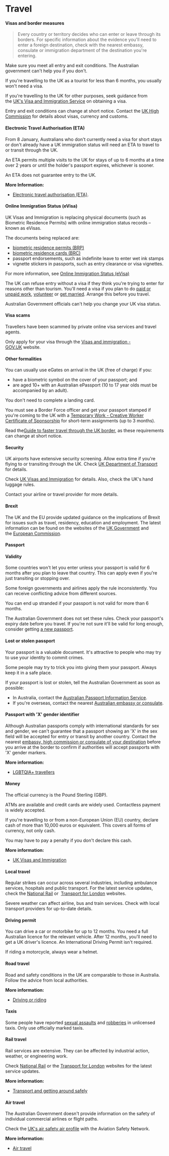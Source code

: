 # Travel

#### Visas and border measures

> Every country or territory decides who can enter or leave through its borders. For specific information about the evidence you'll need to enter a foreign destination, check with the nearest embassy, consulate or immigration department of the destination you're entering.

Make sure you meet all entry and exit conditions. The Australian government can't help you if you don't.

If you're travelling to the UK as a tourist for less than 6 months, you usually won't need a visa.

If you're travelling to the UK for other purposes, seek guidance from the [UK's Visa and Immigration Service](https://www.gov.uk/apply-to-come-to-the-uk) on obtaining a visa.

Entry and exit conditions can change at short notice. Contact the [UK High Commission](https://www.gov.uk/government/world/organisations/british-high-commission-canberra) for details about visas, currency and customs. 

#### Electronic Travel Authorisation (ETA)

From 8 January, Australians who don't currently need a visa for short stays or don't already have a UK immigration status will need an ETA to travel to or transit through the UK.  

An ETA permits multiple visits to the UK for stays of up to 6 months at a time over 2 years or until the holder's passport expires, whichever is sooner.

An ETA does not guarantee entry to the UK. 

**More Information:**

* [Electronic travel authorisation (ETA)](https://www.gov.uk/guidance/apply-for-an-electronic-travel-authorisation-eta).

#### Online Immigration Status (eVisa)

UK Visas and Immigration is replacing physical documents (such as Biometric Residence Permits) with online immigration status records – known as eVisas.

The documents being replaced are:

* [biometric residence permits (BRP)](https://www.gov.uk/biometric-residence-permits)
* [biometric residence cards (BRC)](https://www.gov.uk/uk-residence-card)
* passport endorsements, such as indefinite leave to enter wet ink stamps
* vignette stickers in passports, such as entry clearance or visa vignettes.

For more information, see [Online Immigration Status (eVisa)](https://www.gov.uk/guidance/online-immigration-status-evisa) 

The UK can refuse entry without a visa if they think you're trying to enter for reasons other than tourism. You'll need a visa if you plan to do [paid or unpaid work](https://www.smartraveller.gov.au/before-you-go/activities/volunteering), [volunteer](https://www.smartraveller.gov.au/before-you-go/activities/volunteering) or [get married](https://www.smartraveller.gov.au/before-you-go/activities/marriage). Arrange this before you travel.

Australian Government officials can't help you change your UK visa status.

#### Visa scams

Travellers have been scammed by private online visa services and travel agents.

Only apply for your visa through the [Visas and immigration - GOV.UK](https://www.gov.uk/browse/visas-immigration) website.

#### Other formalities

You can usually use eGates on arrival in the UK (free of charge) if you:

* have a biometric symbol on the cover of your passport; and
* are aged 10+ with an Australian ePassport (10 to 17 year olds must be accompanied by an adult).

You don't need to complete a landing card.

You must see a Border Force officer and get your passport stamped if you're coming to the UK with a [Temporary Work - Creative Worker Certificate of Sponsorship](https://www.gov.uk/creative-worker-visa) for short-term assignments (up to 3 months).

Read the[Guide to faster travel through the UK border](https://www.gov.uk/government/publications/coming-to-the-uk/faster-travel-through-the-uk-border), as these requirements can change at short notice.

#### Security

UK airports have extensive security screening. Allow extra time if you're flying to or transiting through the UK. Check [UK Department of Transport](https://www.gov.uk/government/news/changes-to-uk-aviation-security) for details.

Check [UK Visas and Immigration](https://www.gov.uk/hand-luggage-restrictions/overview) for details. Also, check the UK's hand luggage rules.

Contact your airline or travel provider for more details.

#### Brexit

The UK and the EU provide updated guidance on the implications of Brexit for issues such as travel, residency, education and employment. The latest information can be found on the websites of the [UK Government](https://www.gov.uk/brexit) and the [European Commission](https://ec.europa.eu/info/brexit_en).

#### Passport

#### Validity

Some countries won't let you enter unless your passport is valid for 6 months after you plan to leave that country. This can apply even if you're just transiting or stopping over.

Some foreign governments and airlines apply the rule inconsistently. You can receive conflicting advice from different sources.

You can end up stranded if your passport is not valid for more than 6 months.

The Australian Government does not set these rules. Check your passport's expiry date before you travel. If you're not sure it'll be valid for long enough, consider getting [a new passport](https://www.passports.gov.au/).

#### Lost or stolen passport

Your passport is a valuable document. It's attractive to people who may try to use your identity to commit crimes.

Some people may try to trick you into giving them your passport. Always keep it in a safe place.

If your passport is lost or stolen, tell the Australian Government as soon as possible:

* In Australia, contact the [Australian Passport Information Service](https://www.passports.gov.au/contact-us).
* If you're overseas, contact the nearest [Australian embassy or consulate](http://dfat.gov.au/about-us/our-locations/missions/Pages/our-embassies-and-consulates-overseas.aspx).

#### Passport with 'X' gender identifier

Although Australian passports comply with international standards for sex and gender, we can't guarantee that a passport showing an 'X' in the sex field will be accepted for entry or transit by another country. Contact the nearest [embassy, high commission or consulate of your destination](https://protocol.dfat.gov.au/Public/MissionsInAustralia) before you arrive at the border to confirm if authorities will accept passports with 'X' gender markers.

**More information:**

* [LGBTQIA+ travellers](/before-you-go/who-you-are/LGBTQIA "Advice for LGBTQIA+ travellers")

#### Money

The official currency is the Pound Sterling (GBP).

ATMs are available and credit cards are widely used. Contactless payment is widely accepted.

If you're travelling to or from a non-European Union (EU) country, declare cash of more than 10,000 euros or equivalent. This covers all forms of currency, not only cash.

You may have to pay a penalty if you don't declare this cash.

**More information:**

* [UK Visas and Immigration](https://www.gov.uk/bringing-cash-into-uk)

#### Local travel

Regular strikes can occur across several industries, including ambulance services, hospitals and public transport. For the latest service updates, check the [National Rail](http://www.nationalrail.co.uk/) or  [Transport for London](https://tfl.gov.uk/) websites.

Severe weather can affect airline, bus and train services. Check with local transport providers for up-to-date details.

#### Driving permit

You can drive a car or motorbike for up to 12 months. You need a full Australian licence for the relevant vehicle. After 12 months, you'll need to get a UK driver's licence. An International Driving Permit isn't required.

If riding a motorcycle, always wear a helmet.

#### Road travel

Road and safety conditions in the UK are comparable to those in Australia. Follow the advice from local authorities.

**More information:**

* [Driving or riding](/before-you-go/getting-around/road-safety "Road safety")

#### Taxis

Some people have reported [sexual assaults](/before-you-go/safety/sexual-assault "Reducing the risk of sexual assault and harassment") and [robberies](/before-you-go/safety/theft-robbery "Theft and robbery") in unlicensed taxis. Only use officially marked taxis.

#### Rail travel

Rail services are extensive. They can be affected by industrial action, weather, or engineering work.

Check [National Rail](http://www.nationalrail.co.uk/) or the [Transport for London](https://tfl.gov.uk/) websites for the latest service updates.

**More information:**

* [Transport and getting around safely](/before-you-go/getting-around "Getting around")

#### Air travel

The Australian Government doesn't provide information on the safety of individual commercial airlines or flight paths.

Check the [UK's air safety air profile](http://aviation-safety.net/database/country/country.php?id=G) with the Aviation Safety Network.

**More information:**

* [Air travel](/before-you-go/getting-around/air-travel "Travelling by air")